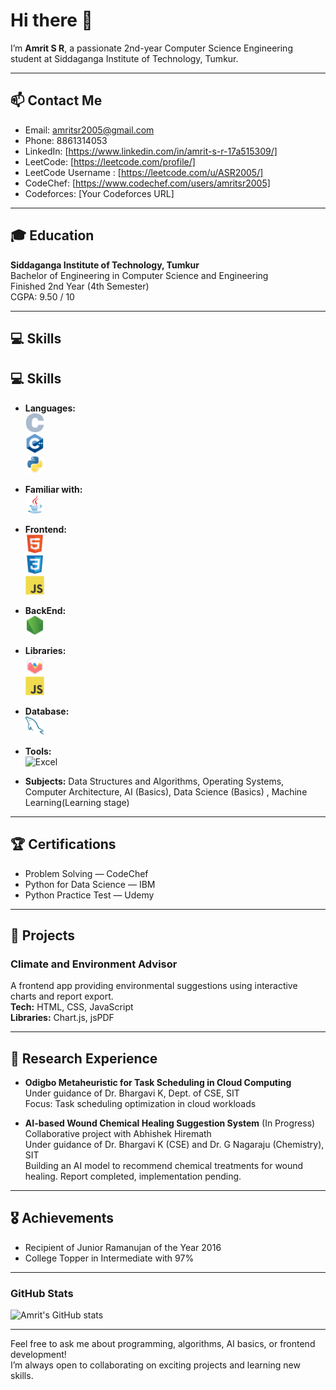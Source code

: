 # Hi there 👋

I’m **Amrit S R**, a passionate 2nd-year Computer Science Engineering student at Siddaganga Institute of Technology, Tumkur.

---

## 📫 Contact Me

- Email: amritsr2005@gmail.com  
- Phone: 8861314053  
- LinkedIn: [https://www.linkedin.com/in/amrit-s-r-17a515309/]  
- LeetCode: [https://leetcode.com/profile/]
- LeetCode Username : [https://leetcode.com/u/ASR2005/]
- CodeChef: [https://www.codechef.com/users/amritsr2005]  
- Codeforces: [Your Codeforces URL]  

---

## 🎓 Education

**Siddaganga Institute of Technology, Tumkur**  
Bachelor of Engineering in Computer Science and Engineering  
Finished  2nd Year (4th Semester)  
CGPA: 9.50 / 10

---

## 💻 Skills

## 💻 Skills

- **Languages:**  
  <img src="https://raw.githubusercontent.com/devicons/devicon/master/icons/c/c-original.svg" alt="C" width="30" height="30"/>  
  <img src="https://raw.githubusercontent.com/devicons/devicon/master/icons/cplusplus/cplusplus-original.svg" alt="C++" width="30" height="30"/>  
  <img src="https://raw.githubusercontent.com/devicons/devicon/master/icons/python/python-original.svg" alt="Python" width="30" height="30"/>

- **Familiar with:**  
  <img src="https://raw.githubusercontent.com/devicons/devicon/master/icons/java/java-original.svg" alt="Java" width="30" height="30"/>

- **Frontend:**  
  <img src="https://raw.githubusercontent.com/devicons/devicon/master/icons/html5/html5-original.svg" alt="HTML5" width="30" height="30"/>  
  <img src="https://raw.githubusercontent.com/devicons/devicon/master/icons/css3/css3-original.svg" alt="CSS3" width="30" height="30"/>  
  <img src="https://raw.githubusercontent.com/devicons/devicon/master/icons/javascript/javascript-original.svg" alt="JavaScript" width="30" height="30"/>

- **BackEnd:**  
  <img src="https://raw.githubusercontent.com/devicons/devicon/master/icons/nodejs/nodejs-original.svg" alt="Node.js" width="30" height="30"/>

- **Libraries:**  
  <img src="https://raw.githubusercontent.com/devicons/devicon/master/icons/chartjs/chartjs-original.svg" alt="Chart.js" width="30" height="30"/>  
  <img src="https://raw.githubusercontent.com/devicons/devicon/master/icons/javascript/javascript-original.svg" alt="jsPDF (JavaScript)" width="30" height="30"/>

- **Database:**  
  <img src="https://raw.githubusercontent.com/devicons/devicon/master/icons/mysql/mysql-original.svg" alt="MySQL" width="30" height="30"/>

- **Tools:**  
  ![Excel](https://img.shields.io/badge/-Excel-217346?style=for-the-badge&logo=microsoft-excel&logoColor=white)
- **Subjects:** Data Structures and Algorithms, Operating Systems, Computer Architecture, AI (Basics), Data Science (Basics) , Machine Learning(Learning stage) 

---

## 🏆 Certifications

- Problem Solving — CodeChef  
- Python for Data Science — IBM  
- Python Practice Test — Udemy  

---

## 🚀 Projects

### Climate and Environment Advisor  
A frontend app providing environmental suggestions using interactive charts and report export.  
**Tech:** HTML, CSS, JavaScript  
**Libraries:** Chart.js, jsPDF  

---

## 🔬 Research Experience

- **Odigbo Metaheuristic for Task Scheduling in Cloud Computing**  
  Under guidance of Dr. Bhargavi K, Dept. of CSE, SIT  
  Focus: Task scheduling optimization in cloud workloads  

- **AI-based Wound Chemical Healing Suggestion System** (In Progress)  
  Collaborative project with Abhishek Hiremath  
  Under guidance of Dr. Bhargavi K (CSE) and Dr. G Nagaraju (Chemistry), SIT  
  Building an AI model to recommend chemical treatments for wound healing. Report completed, implementation pending.  

---

## 🎖 Achievements

- Recipient of Junior Ramanujan of the Year 2016  
- College Topper in Intermediate with 97%  

---

### GitHub Stats

![Amrit's GitHub stats](https://github-readme-stats.vercel.app/api?username=amritsharan&show_icons=true&theme=radical)

---

Feel free to ask me about programming, algorithms, AI basics, or frontend development!  
I’m always open to collaborating on exciting projects and learning new skills.

